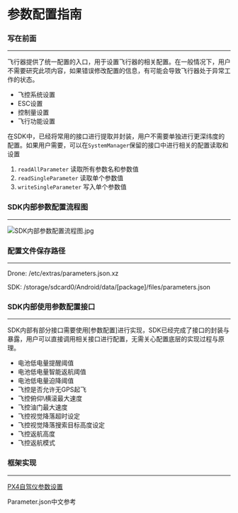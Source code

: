 # 参数配置指南

### 写在前面

---

飞行器提供了统一配置的入口，用于设置飞行器的相关配置。在一般情况下，用户不需要研究此项内容，如果错误修改配置的信息，有可能会导致飞行器处于异常工作的状态。

- 飞控系统设置
- ESC设置
- 控制量设置
- 飞行功能设置

在SDK中，已经将常用的接口进行提取并封装，用户不需要单独进行更深纬度的配置。如果用户需要，可以在`SystemManager`保留的接口中进行相关的配置读取和设置

1. `readAllParameter` 读取所有参数名和参数值
2. `readSingleParameter` 读取单个参数值
3. `writeSingleParameter` 写入单个参数值

### SDK内部参数配置流程图

---

![SDK内部参数配置流程图.jpg](https://imgs.wiki/imgs/2023/02/27/571656f694694318.jpg)

### 配置文件保存路径

---

Drone: /etc/extras/parameters.json.xz

SDK: /storage/sdcard0/Android/data/[package]/files/parameters.json

### SDK内部使用参数配置接口

---

SDK内部有部分接口需要使用[参数配置]进行实现，SDK已经完成了接口的封装与暴露，用户可以直接调用相关接口进行配置，无需关心配置底层的实现过程与原理。

- 电池低电量提醒阈值
- 电池低电量智能返航阈值
- 电池低电量迫降阈值
- 飞控是否允许无GPS起飞
- 飞控俯仰\横滚最大速度
- 飞控油门最大速度
- 飞控视觉降落超时设定
- 飞控视觉降落搜索目标高度设定
- 飞控返航高度
- 飞控返航模式

### 框架实现

---

[PX4自驾仪参数设置](https://docs.px4.io/main/zh/advanced/parameters_and_configurations.html)

Parameter.json中文参考